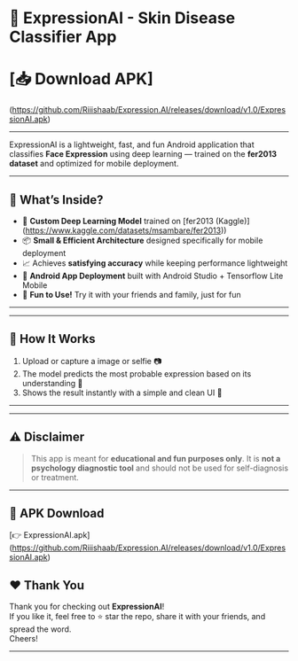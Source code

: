 # 🤖 ExpressionAI - Skin Disease Classifier App

# [📥 Download APK]

(https://github.com/Riiishaab/Expression.AI/releases/download/v1.0/ExpressionAI.apk)

---

ExpressionAI is a lightweight, fast, and fun Android application that classifies **Face Expression** using deep learning — trained on the **fer2013 dataset** and optimized for mobile deployment.

---

## 🔬 What’s Inside?

- 🧠 **Custom Deep Learning Model** trained on [fer2013 (Kaggle)] (https://www.kaggle.com/datasets/msambare/fer2013))
- 📦 **Small & Efficient Architecture** designed specifically for mobile deployment
- 📈 Achieves **satisfying accuracy** while keeping performance lightweight
- 📱 **Android App Deployment** built with Android Studio + Tensorflow Lite Mobile
- 🎉 **Fun to Use!** Try it with your friends and family, just for fun

---


---

## 🚀 How It Works

1. Upload or capture a image or selfie 📷
2. The model predicts the most probable expression based on its understanding 🧬
3. Shows the result instantly with a simple and clean UI 🌟

---

---

## ⚠️ Disclaimer

> This app is meant for **educational and fun purposes only**. It is **not a psychology diagnostic tool** and should not be used for self-diagnosis or treatment.

---

## 📲 APK Download

[👉 ExpressionAI.apk] (https://github.com/Riiishaab/Expression.AI/releases/download/v1.0/ExpressionAI.apk)


## ❤️ Thank You

Thank you for checking out **ExpressionAI**!  
If you like it, feel free to ⭐️ star the repo, share it with your friends, and spread the word.  
Cheers!

---
